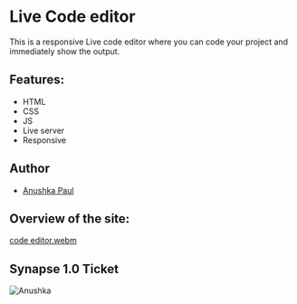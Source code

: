 # Live Code editor
This is a responsive Live code editor where you can code your project and immediately show the output.

## Features:
- HTML
- CSS
- JS
- Live server
- Responsive

## Author
- [Anushka Paul](https://github.com/pilipi-puu-puu)

## Overview of the site:
[code editor.webm](https://user-images.githubusercontent.com/87390353/213762188-fb3029d8-ecb3-42d4-b019-833d1215bf18.webm)

## Synapse 1.0 Ticket

![Anushka](https://user-images.githubusercontent.com/87390353/213762317-ebe37799-2bb2-40e9-b01e-875f42033be9.png)
